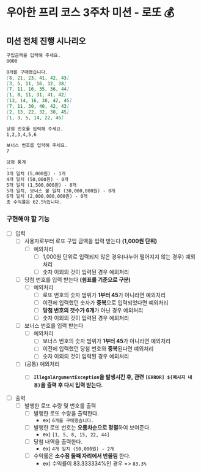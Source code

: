 # 우아한 프리 코스 3주차 미션 - 로또 💰

## 미션 전체 진행 시나리오
```markdown
구입금액을 입력해 주세요.
8000

8개를 구매했습니다.
[8, 21, 23, 41, 42, 43]
[3, 5, 11, 16, 32, 38]
[7, 11, 16, 35, 36, 44]
[1, 8, 11, 31, 41, 42]
[13, 14, 16, 38, 42, 45]
[7, 11, 30, 40, 42, 43]
[2, 13, 22, 32, 38, 45]
[1, 3, 5, 14, 22, 45]

당첨 번호를 입력해 주세요.
1,2,3,4,5,6

보너스 번호를 입력해 주세요.
7

당첨 통계
---
3개 일치 (5,000원) - 1개
4개 일치 (50,000원) - 0개
5개 일치 (1,500,000원) - 0개
5개 일치, 보너스 볼 일치 (30,000,000원) - 0개
6개 일치 (2,000,000,000원) - 0개
총 수익률은 62.5%입니다.
```

### 구현해야 할 기능
- [ ] 입력
  - [ ] 사용자로부터 로또 구입 금액을 입력 받는다 **(1,000원 단위)**
    - [ ] 예외처리
      - [ ] 1,000원 단위로 입력되지 않은 경우(나누어 떨어지지 않는 경우) 예외처리
      - [ ] 숫자 이외의 것이 입력된 경우 예외처리
  - [ ] 당첨 번호를 입력 받는다 **(쉼표를 기준으로 구분)**
    - [ ] 예외처리 
      - [ ] 로또 번호의 숫자 범위가 **1부터 45**가 아니라면 예외처리
      - [ ] 이전에 입력했던 숫자가 **중복**으로 입력되었다면 예외처리
      - [ ] **당첨 번호의 갯수가 6개**가 아닌 경우 예외처리
      - [ ] 숫자 이외의 것이 입력된 경우 예외처리
  - [ ] 보너스 번호를 입력 받는다
    - [ ] 예외처리 
      - [ ] 보너스 번호의 숫자 범위가 **1부터 45**가 아니라면 예외처리
      - [ ] 이전에 입력했던 당첨 번호와 **중복**된다면 예외처리
      - [ ] 숫자 이외의 것이 입력된 경우 예외처리
  - [ ] (공통) 예외처리
    - [ ] **`IllegalArgumentException`을 발생시킨 후, 관련 `[ERROR] ${메시지 내용}`을 출력 후 다시 입력 받는다.**


- [ ] 출력
  - [ ] 발행한 로또 수량 및 번호를 출력
    - [ ] 발행한 로또 수량을 출력한다.
      - ex) `6개를 구매했습니다.`
    - [ ] 발행한 로또 번호는 **오름차순으로 정렬**하여 보여준다.
      - ex) `[1, 5, 8, 15, 22, 44]`
    - [ ] 당첨 내역을 출력한다.
      - ex) `4개 일치 (50,000원) - 2개`
    - [ ] 수익률은 **소수점 둘째 자리에서 반올림** 한다.
      - ex) 수익률이 83.333334%인 경우 => `83.3%`